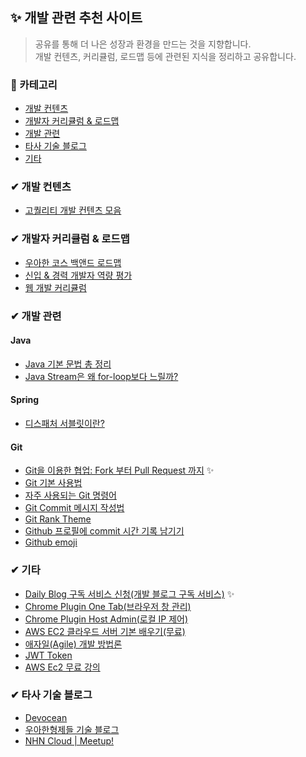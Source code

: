 ## ✨ 개발 관련 추천 사이트

> 공유를 통해 더 나은 성장과 환경을 만드는 것을 지향합니다.   
> 개발 컨텐츠, 커리큘럼, 로드맵 등에 관련된 지식을 정리하고 공유합니다.

### 👀 카테고리

- [개발 컨텐츠](https://github.com/funin0302/dev-contents/tree/main/01.%20%EA%B0%9C%EB%B0%9C%20%EA%B4%80%EB%A0%A8%20%EC%B6%94%EC%B2%9C%20%EC%82%AC%EC%9D%B4%ED%8A%B8#-%EA%B0%9C%EB%B0%9C-%EC%BB%A8%ED%85%90%EC%B8%A0)
- [개발자 커리큘럼 & 로드맵](https://github.com/funin0302/dev-contents/tree/main/01.%20%EA%B0%9C%EB%B0%9C%20%EA%B4%80%EB%A0%A8%20%EC%B6%94%EC%B2%9C%20%EC%82%AC%EC%9D%B4%ED%8A%B8#-%EA%B0%9C%EB%B0%9C%EC%9E%90-%EC%BB%A4%EB%A6%AC%ED%81%98%EB%9F%BC--%EB%A1%9C%EB%93%9C%EB%A7%B5)
- [개발 관련](https://github.com/funin0302/dev-contents/tree/main/01.%20%EA%B0%9C%EB%B0%9C%20%EA%B4%80%EB%A0%A8%20%EC%B6%94%EC%B2%9C%20%EC%82%AC%EC%9D%B4%ED%8A%B8#-%EA%B0%9C%EB%B0%9C-%EA%B4%80%EB%A0%A8)
- [타사 기술 블로그](https://github.com/funin0302/dev-contents/tree/main/01.%20%EA%B0%9C%EB%B0%9C%20%EA%B4%80%EB%A0%A8%20%EC%B6%94%EC%B2%9C%20%EC%82%AC%EC%9D%B4%ED%8A%B8#-%ED%83%80%EC%82%AC-%EA%B8%B0%EC%88%A0-%EB%B8%94%EB%A1%9C%EA%B7%B8)
- [기타](https://github.com/funin0302/dev-contents/tree/main/01.%20%EA%B0%9C%EB%B0%9C%20%EA%B4%80%EB%A0%A8%20%EC%B6%94%EC%B2%9C%20%EC%82%AC%EC%9D%B4%ED%8A%B8#-%EA%B8%B0%ED%83%80)

### ✔ 개발 컨텐츠

- [고퀄리티 개발 컨텐츠 모음](https://github.com/Integerous/goQuality-dev-contents)

### ✔ 개발자 커리큘럼 & 로드맵

- [우아한 코스 백앤드 로드맵](https://github.com/woowacourse/back-end-roadmap)
- [신입 & 경력 개발자 역량 평가](https://github.com/EBvi/dev-matrix)
- [웹 개발 커리큘럼](https://github.com/Knowre-Dev/WebDevCurriculum)

### ✔ 개발 관련 

#### Java 

- [Java 기본 문법 총 정리](https://nyebo.net/75)
- [Java Stream은 왜 for-loop보다 느릴까?](https://jypthemiracle.medium.com/java-stream-api%EB%8A%94-%EC%99%9C-for-loop%EB%B3%B4%EB%8B%A4-%EB%8A%90%EB%A6%B4%EA%B9%8C-50dec4b9974b)

#### Spring

- [디스패처 서블릿이란?](https://mangkyu.tistory.com/18)

#### Git

- [Git을 이용한 협업: Fork 부터 Pull Request 까지](https://seungwubaek.github.io/tools/git/contributing_using_pull_request/) ✨
- [Git 기본 사용법](https://iseunghan.tistory.com/321)
- [자주 사용되는 Git 명령어](https://github.com/jeonghwan-kim/git-usage)
- [Git Commit 메시지 작성법](https://richone.tistory.com/26)
- [Git Rank Theme](https://velog.io/@dding_ji/Github-Readme-Profile)
- [Github 프로필에 commit 시간 기록 남기기](https://somjang.tistory.com/entry/GitHub-GitHub-%ED%94%84%EB%A1%9C%ED%95%84%EC%97%90-%EB%82%B4-commit-%EC%8B%9C%EA%B0%84-%EA%B8%B0%EB%A1%9D-%EB%82%A8%EA%B2%A8%EB%B3%B4%EA%B8%B0)
- [Github emoji](https://github.com/ikatyang/emoji-cheat-sheet/blob/master/README.md)

### ✔ 기타

- [Daily Blog 구독 서비스 신청(개발 블로그 구독 서비스)](http://daily-devblog.com/) ✨
- [Chrome Plugin One Tab(브라우저 창 관리)](https://chrome.google.com/webstore/detail/onetab/chphlpgkkbolifaimnlloiipkdnihall?hl=ko)
- [Chrome Plugin Host Admin(로컬 IP 제어)](https://chrome.google.com/webstore/detail/hostadmin-app/mfoaclfeiefiehgaojbmncmefhdnikeg?hl=ko&)
- [AWS EC2 클라우드 서버 기본 배우기(무료)](https://www.inostudy.net/mypage/index.jsp)
- [애자일(Agile) 개발 방법론](https://hanseul-lee.github.io/2020/11/29/20-11-29-Agile/)
- [JWT Token](https://www.youtube.com/watch?v=iT8KODThXxY)
- [AWS Ec2 무료 강의](https://www.inostudy.net/mypage/index.jsp)

### ✔ 타사 기술 블로그

- [Devocean](https://devocean.sk.com/vlog/index.do)
- [우아한형제들 기술 블로그](https://techblog.woowahan.com/)
- [NHN Cloud | Meetup!](https://meetup.toast.com/?page=2)

